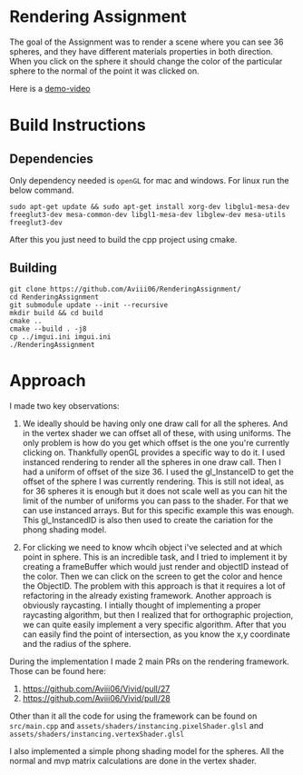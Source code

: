 # Rendering Assignment
The goal of the Assignment was to render a scene where you can see 36 spheres, and they have different materials properties in both direction. 
When you click on the sphere it should change the color of the particular sphere to the normal of the point it was clicked on.

Here is a [demo-video](https://drive.google.com/file/d/1cArXfnPL2pZB5O6UapjdAnNFZesSzyv6/view?usp=sharing)


# Build Instructions

## Dependencies
Only dependency needed is `openGL` for mac and windows. 
For linux run the below command.
```
sudo apt-get update && sudo apt-get install xorg-dev libglu1-mesa-dev freeglut3-dev mesa-common-dev libgl1-mesa-dev libglew-dev mesa-utils freeglut3-dev
```

After this you just need to build the cpp project using cmake.

## Building
```
git clone https://github.com/Aviii06/RenderingAssignment/
cd RenderingAssignment
git submodule update --init --recursive
mkdir build && cd build
cmake ..
cmake --build . -j8
cp ../imgui.ini imgui.ini
./RenderingAssignment
```

# Approach
I made two key observations:
1) We ideally should be having only one draw call for all the spheres. And in the vertex shader we can offset all of these, with using uniforms. The only problem is how do you get which offset is the one you're currently clicking on. Thankfully openGL provides a specific way to do it. I used instanced rendering to render all the spheres in one draw call. Then I had a uniform of offset of the size 36. I used the gl_InstanceID to get the offset of the sphere I was currently rendering. This is still not ideal, as for 36 spheres it is enough but it does not scale well as you can hit the limit of the number of uniforms you can pass to the shader. For that we can use instanced arrays. But for this specific example this was enough. This gl_InstancedID is also then used to create the cariation for the phong shading model.

2) For clicking we need to know whcih object i've selected and at which point in sphere. This is an incredible task, and I tried to implement it by creating a frameBuffer which would just render and objectID instead of the color. Then we can click on the screen to get the color and hence the ObjectID. The problem with this approach is that it requires a lot of refactoring in the already existing framework. Another approach is obviously raycasting. I intially thought of implementing a proper raycasting algorithm, but then I realized that for orthographic projection, we can quite easily implement a very specific algorithm. After that you can easily find the point of intersection, as you know the x,y coordinate and the radius of the sphere. 

During the implementation I made 2 main PRs on the rendering framework. Those can be found here:
1) https://github.com/Aviii06/Vivid/pull/27
2) https://github.com/Aviii06/Vivid/pull/28

Other than it all the code for using the framework can be found on `src/main.cpp` and `assets/shaders/instancing.pixelShader.glsl` and `assets/shaders/instancing.vertexShader.glsl`

I also implemented a simple phong shading model for the spheres. All the normal and mvp matrix calculations are done in the vertex shader.
